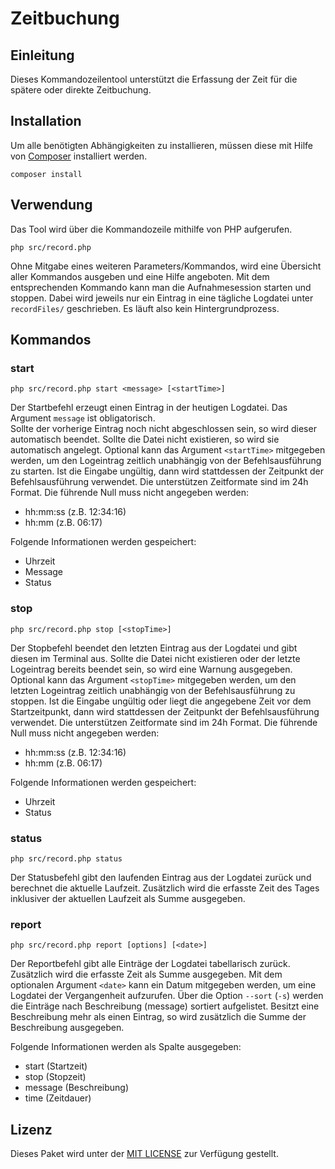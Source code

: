 # Zeitbuchung

## Einleitung
Dieses Kommandozeilentool unterstützt die Erfassung der Zeit für die spätere oder direkte Zeitbuchung.

## Installation

Um alle benötigten Abhängigkeiten zu installieren, müssen diese mit Hilfe von [Composer](https://getcomposer.org) installiert werden.

```
composer install
```

## Verwendung
Das Tool wird über die Kommandozeile mithilfe von PHP aufgerufen.

`php src/record.php`

Ohne Mitgabe eines weiteren Parameters/Kommandos, wird eine Übersicht aller Kommandos ausgeben und eine Hilfe angeboten. Mit dem entsprechenden Kommando kann man die Aufnahmesession starten und stoppen. Dabei wird jeweils nur ein Eintrag in eine tägliche Logdatei unter `recordFiles/` geschrieben. Es läuft also kein Hintergrundprozess.

## Kommandos

### start
`php src/record.php start <message> [<startTime>]`

Der Startbefehl erzeugt einen Eintrag in der heutigen Logdatei. Das Argument `message` ist obligatorisch.  
Sollte der vorherige Eintrag noch nicht abgeschlossen sein, so wird dieser automatisch beendet. Sollte die Datei nicht existieren, so wird sie automatisch angelegt.
Optional kann das Argument `<startTime>` mitgegeben werden, um den Logeintrag zeitlich unabhängig von der Befehlsausführung zu starten. Ist die Eingabe ungültig, dann wird stattdessen der Zeitpunkt der Befehlsausführung verwendet. 
Die unterstützen Zeitformate sind im 24h Format. Die führende Null muss nicht angegeben werden: 
* hh:mm:ss (z.B. 12:34:16)
* hh:mm (z.B. 06:17)

Folgende Informationen werden gespeichert:
* Uhrzeit
* Message
* Status

### stop
`php src/record.php stop [<stopTime>]`

Der Stopbefehl beendet den letzten Eintrag aus der Logdatei und gibt diesen im Terminal aus. 
Sollte die Datei nicht existieren oder der letzte Logeintrag bereits beendet sein, so wird eine Warnung ausgegeben.
Optional kann das Argument `<stopTime>` mitgegeben werden, um den letzten Logeintrag zeitlich unabhängig von der Befehlsausführung zu stoppen. Ist die Eingabe ungültig oder liegt die angegebene Zeit vor dem Startzeitpunkt, dann wird stattdessen der Zeitpunkt der Befehlsausführung verwendet. 
Die unterstützen Zeitformate sind im 24h Format. Die führende Null muss nicht angegeben werden: 
* hh:mm:ss (z.B. 12:34:16)
* hh:mm (z.B. 06:17)

Folgende Informationen werden gespeichert:
* Uhrzeit
* Status

### status
`php src/record.php status`

Der Statusbefehl gibt den laufenden Eintrag aus der Logdatei zurück und berechnet die aktuelle Laufzeit. Zusätzlich wird die erfasste Zeit des Tages inklusiver der aktuellen Laufzeit als Summe ausgegeben.

### report
`php src/record.php report [options] [<date>]`

Der Reportbefehl gibt alle Einträge der Logdatei tabellarisch zurück. Zusätzlich wird die erfasste Zeit als Summe ausgegeben. Mit dem optionalen Argument `<date>` kann ein Datum mitgegeben werden, um eine Logdatei der Vergangenheit aufzurufen. Über die Option `--sort` (`-s`) werden die Einträge nach Beschreibung (message) sortiert aufgelistet. Besitzt eine Beschreibung mehr als einen Eintrag, so wird zusätzlich die Summe der Beschreibung ausgegeben. 

Folgende Informationen werden als Spalte ausgegeben:
* start (Startzeit)
* stop (Stopzeit)
* message (Beschreibung)
* time (Zeitdauer)

## Lizenz
Dieses Paket wird unter der [MIT LICENSE](LICENSE) zur Verfügung gestellt.
